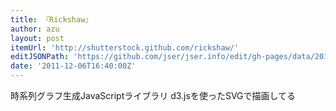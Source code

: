 ```yaml
---
title: 『Rickshaw』
author: azu
layout: post
itemUrl: 'http://shutterstock.github.com/rickshaw/'
editJSONPath: 'https://github.com/jser/jser.info/edit/gh-pages/data/2011/12/index.json'
date: '2011-12-06T16:40:00Z'
---
```

時系列グラフ生成JavaScriptライブラリ
d3.jsを使ったSVGで描画してる
